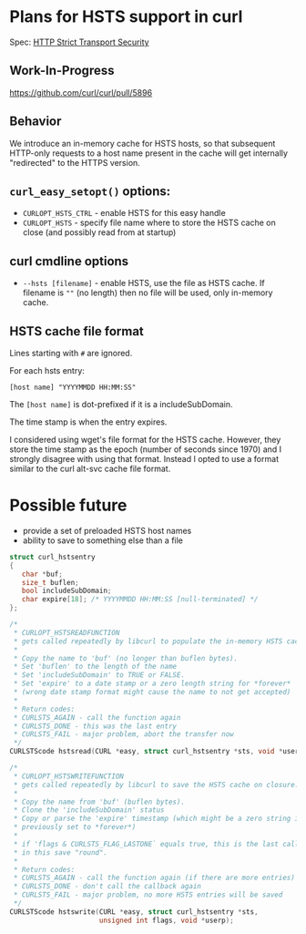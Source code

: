 # Plans for HSTS support in curl

Spec: [HTTP Strict Transport Security](https://tools.ietf.org/html/rfc6797)

## Work-In-Progress

https://github.com/curl/curl/pull/5896

## Behavior

We introduce an in-memory cache for HSTS hosts, so that subsequent HTTP-only requests to a host name present in the cache will get internally "redirected" to the HTTPS version.

## `curl_easy_setopt()` options:

 - `CURLOPT_HSTS_CTRL` - enable HSTS for this easy handle
 - `CURLOPT_HSTS` - specify file name where to store the HSTS cache on close (and possibly read from at startup)

## curl cmdline options

 - `--hsts [filename]` - enable HSTS, use the file as HSTS cache. If filename is `""` (no length) then no file will be used, only in-memory cache.

## HSTS cache file format

Lines starting with `#` are ignored.

For each hsts entry:

    [host name] "YYYYMMDD HH:MM:SS"

The `[host name]` is dot-prefixed if it is a includeSubDomain.

The time stamp is when the entry expires.

I considered using wget's file format for the HSTS cache. However, they store the time stamp as the epoch (number of seconds since 1970) and I strongly disagree with using that format. Instead I opted to use a format similar to the curl alt-svc cache file format.

# Possible future

 - provide a set of preloaded HSTS host names
 - ability to save to something else than a file

~~~c
struct curl_hstsentry
{
   char *buf;
   size_t buflen;
   bool includeSubDomain;
   char expire[18]; /* YYYYMMDD HH:MM:SS [null-terminated] */
};

/*
 * CURLOPT_HSTSREADFUNCTION
 * gets called repeatedly by libcurl to populate the in-memory HSTS cache.
 *
 * Copy the name to 'buf' (no longer than buflen bytes).
 * Set 'buflen' to the length of the name
 * Set 'includeSubDomain' to TRUE or FALSE.
 * Set 'expire' to a date stamp or a zero length string for *forever*
 * (wrong date stamp format might cause the name to not get accepted)
 *
 * Return codes:
 * CURLSTS_AGAIN - call the function again
 * CURLSTS_DONE - this was the last entry
 * CURLSTS_FAIL - major problem, abort the transfer now
 */
CURLSTScode hstsread(CURL *easy, struct curl_hstsentry *sts, void *userp);

/*
 * CURLOPT_HSTSWRITEFUNCTION
 * gets called repeatedly by libcurl to save the HSTS cache on closure.
 *
 * Copy the name from 'buf' (buflen bytes).
 * Clone the 'includeSubDomain' status
 * Copy or parse the 'expire' timestamp (which might be a zero string if
 * previously set to *forever*)
 *
 * if 'flags & CURLSTS_FLAG_LASTONE` equals true, this is the last callback
 * in this save "round".
 *
 * Return codes:
 * CURLSTS_AGAIN - call the function again (if there are more entries)
 * CURLSTS_DONE - don't call the callback again
 * CURLSTS_FAIL - major problem, no more HSTS entries will be saved
 */
CURLSTScode hstswrite(CURL *easy, struct curl_hstsentry *sts,
                      unsigned int flags, void *userp);